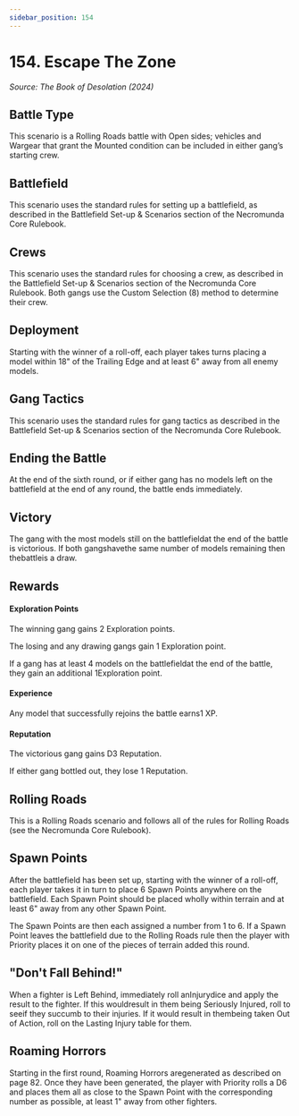 ```yaml
---
sidebar_position: 154
---
```


# 154. Escape The Zone

_Source: The Book of Desolation (2024)_

Battle Type[​](#battle-type "Direct link to Battle Type")
---------------------------------------------------------

This scenario is a Rolling Roads battle with Open sides; vehicles and Wargear that grant the Mounted condition can be included in either gang’s starting crew.

Battlefield[​](#battlefield "Direct link to Battlefield")
---------------------------------------------------------

This scenario uses the standard rules for setting up a battlefield, as described in the Battlefield Set-up & Scenarios section of the Necromunda Core Rulebook.

Crews[​](#crews "Direct link to Crews")
---------------------------------------

This scenario uses the standard rules for choosing a crew, as described in the Battlefield Set-up & Scenarios section of the Necromunda Core Rulebook. Both gangs use the Custom Selection (8) method to determine their crew.

Deployment[​](#deployment "Direct link to Deployment")
------------------------------------------------------

Starting with the winner of a roll-off, each player takes turns placing a model within 18" of the Trailing Edge and at least 6" away from all enemy models.

Gang Tactics[​](#gang-tactics "Direct link to Gang Tactics")
------------------------------------------------------

This scenario uses the standard rules for gang tactics as described in the Battlefield Set-up & Scenarios section of the Necromunda Core Rulebook.

Ending the Battle[​](#ending-the-battle "Direct link to Ending the Battle")
---------------------------------------------------------------------------

At the end of the sixth round, or if either gang has no models left on the battlefield at the end of any round, the battle ends immediately.

Victory[​](#victory "Direct link to Victory")
---------------------------------------------------------------------------

The gang with the most models still on the battlefieldat the end of the battle is victorious. If both gangshavethe same number of models remaining then thebattleis a draw.

Rewards[​](#rewards "Direct link to Rewards")
---------------------------------------------------------------------------

#### Exploration Points
The winning gang gains 2 Exploration points.

The losing and any drawing gangs gain 1 Exploration point.

If a gang has at least 4 models on the battlefieldat the end of the battle, they gain an additional 1Exploration point.

#### Experience
Any model that successfully rejoins the battle earns1 XP.

#### Reputation
The victorious gang gains D3 Reputation.

If either gang bottled out, they lose 1 Reputation.

Rolling Roads[​](#rolling-roads "Direct link to Rolling Roads")
--------------------------------------------------------------------------------

This is a Rolling Roads scenario and follows all of the rules for Rolling Roads (see the Necromunda Core Rulebook).

Spawn Points[​](#spawn-points "Direct link to Spawn Points")
--------------------------------------------------------------------------------

After the battlefield has been set up, starting with the winner of a roll-off, each player takes it in turn to place 6 Spawn Points anywhere on the battlefield. Each Spawn Point should be placed wholly within terrain and at least 6" away from any other Spawn Point.

The Spawn Points are then each assigned a number from 1 to 6. If a Spawn Point leaves the battlefield due to the Rolling Roads rule then the player with Priority places it on one of the pieces of terrain added this round.

"Don't Fall Behind!"[​](#dont-fall-behind! "Direct link to Don't Fall Behind!")
--------------------------------------------------------------------------------

When a fighter is Left Behind, immediately roll anInjurydice and apply the result to the fighter. If this wouldresult in them being Seriously Injured, roll to seeif they succumb to their injuries. If it would result in thembeing taken Out of Action, roll on the Lasting Injury table for them.

Roaming Horrors[​](#roaming-horrors "Direct link to Roaming Horrors")
--------------------------------------------------------------------

Starting in the first round, Roaming Horrors aregenerated as described on page 82. Once they have been generated, the player with Priority rolls a D6 and places them all as close to the Spawn Point with the corresponding number as possible, at least 1" away from other fighters.
